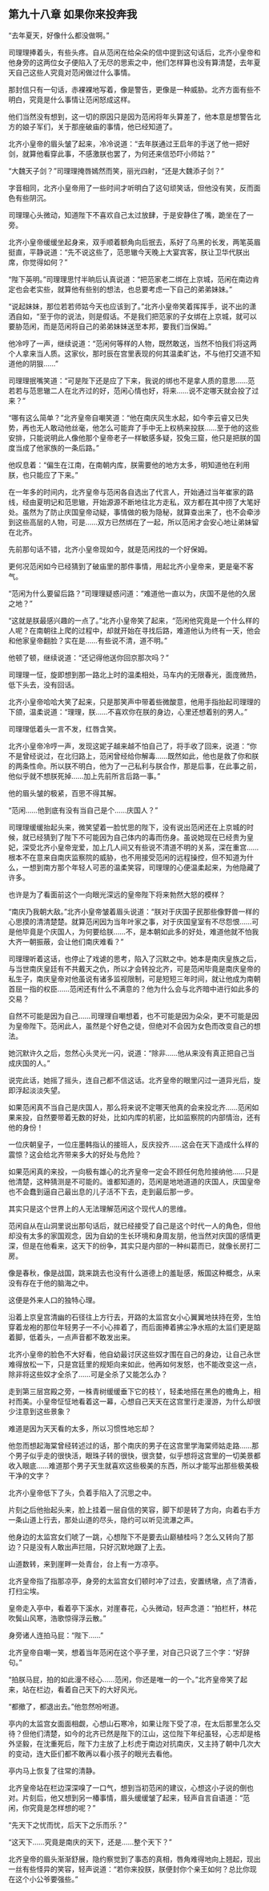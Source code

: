 ## 第九十八章 **如果你来投奔我**

“去年夏天，好像什么都没做啊。”

司理理捧着头，有些头疼。自从范闲在给朵朵的信中提到这句话后，北齐小皇帝和他身旁的这两位女子便陷入了无尽的思索之中，他们怎样算也没有算清楚，去年夏天自己这些人究竟对范闲做过什么事情。

那封信只有一句话，赤裸裸地写着，像是警告，更像是一种威胁。北齐方面有些不明白，究竟是什么事情让范闲怒成这样。

他们当然没有想到，这一切的原因只是因为范闲将年头算差了，他本意是想警告北方的娘子军们，关于那座破庙的事情，他已经知道了。

北齐小皇帝的眉头皱了起来，冷冷说道：“去年朕通过王启年的手送了他一把好剑，就算他看穿此事，不感激朕也罢了，为何还来信恐吓小师姑？”

“大魏天子剑？”司理理掩唇嫣然而笑，丽光四射，“还是大魏添子剑？”

字音相同，北齐小皇帝用了一些时间才听明白了这句顽笑话，但他没有笑，反而面色有些阴沉。

司理理心头微动，知道陛下不喜欢自己太过放肆，于是安静住了嘴，跪坐在了一旁。

北齐小皇帝缓缓坐起身来，双手顺着额角向后抿去，系好了乌黑的长发，两笔英眉挺直，平静说道：“先不说这些了，范思辙今天晚上大宴宾客，朕让卫华代朕出席，你觉得如何？”

“陛下英明。”司理理思忖半晌后认真说道：“把范家老二绑在上京城，范闲在南边肯定也会老实些，就算他有些别的想法，也总要考虑一下自己的弟弟妹妹。”

“说起妹妹，那位若若师姑今天也应该到了。”北齐小皇帝笑着挥挥手，说不出的潇洒自如，“至于你的说法，则是假话。不是我们把范家的子女绑在上京城，就可以要胁范闲，而是范闲将自己的弟弟妹妹送至本邦，要我们当保姆。”

他冷哼了一声，继续说道：“范闲何等样的人物，既然敢送，当然不怕我们将这两个人拿来当人质。这家伙，那时辰在宫里表现的何其温柔旷达，不与他打交道不知道他的阴狠……”

司理理抿嘴笑道：“可是陛下还是应了下来，我说的绑也不是拿人质的意思……范若若与范思辙二人在北齐过的好，范闲心情也好，将来……说不定哪天就会投了过来？”

“哪有这么简单？”北齐皇帝自嘲笑道：“他在南庆风生水起，如今李云睿又已失势，再也无人敢动他丝毫，他怎么可能弃了手中无上权柄来投朕……至于他的这些安排，只能说明此人像他那个皇帝老子一样敏感多疑，狡兔三窟，他只是把朕的国度当成了他家族的一条后路。”

他叹息着：“偏生在江南，在南朝内库，朕需要他的地方太多，明知道他在利用朕，也只能应了下来。”

在一年多的时间内，北齐皇帝与范闲各自选出了代言人，开始通过当年崔家的路线，经由夏明记和范思辙，开始源源不断地往北方走私，双方都在其中捞了大笔好处。虽然为了防止庆国皇帝动疑，事情做的极为隐秘，就算查出来了，也不会牵涉到这些高层的人物，可是……双方已然绑在了一起，所以范闲才会安心地让弟妹留在北齐。

先前那句话不错，北齐小皇帝现如今，就是范闲找的一个好保姆。

更何况范闲如今已经猜到了破庙里的那件事情，用起北齐小皇帝来，更是毫不客气。

“范闲为什么要留后路？”司理理疑惑问道：“难道他一直以为，庆国不是他的久居之地？”

“这就是朕最感兴趣的一点了。”北齐小皇帝笑了起来，“范闲他究竟是一个什么样的人呢？在南朝往上爬的过程中，却就开始在寻找后路，难道他认为终有一天，他会和他家皇帝翻脸？实在是……有些说不清，道不明。”

他顿了顿，继续说道：“还记得他送你回京那次吗？”

司理理一怔，旋即想到那一路北上时的温柔相处，马车内的无限春光，面庞微热，低下头去，没有回话。

北齐小皇帝哈哈大笑了起来，只是那笑声中带着些微酸意，他用手指抬起司理理的下颌，温柔说道：“理理，朕……不喜欢你在朕的身边，心里还想着别的男人。”

司理理低着头一言不发，红唇含笑。

北齐小皇帝冷哼一声，发现这妮子越来越不怕自己了，将手收了回来，说道：“你不是曾经说过，在北归路上，范闲曾经给你解毒……既然如此，他也是救了你和朕的两条性命。所以朕不明白，他为了一己私利与朕合作，那是后事，在此事之前，他似乎就不想朕死掉……加上先前所言后路一事。”

他的眉头皱的极紧，百思不得其解。

“范闲……他到底有没有当自己是个……庆国人？”

司理理缓缓抬起头来，微笑望着一脸忧思的陛下，没有说出范闲还在上京城的时候，就已经猜到了陛下不可能因为自己体内的毒而伤身。虽说她现在已经贵为皇妃，深受北齐小皇帝宠爱，加上几人间又有些说不清道不明的关系，深在重宫……根本不在意来自南庆监察院的威胁，也不用接受范闲的远程操控，但不知道为什么，一想到南方那个年轻人可恶的温柔笑容，司理理的心便温柔起来，为他隐藏了许多。

也许是为了看面前这个一向眼光深远的皇帝陛下将来勃然大怒的模样？

“南庆乃我朝大敌。”北齐小皇帝皱着眉头说道：“朕对于庆国子民那些像野兽一样的心思摸的清清楚楚。就算范闲因为当年叶家之事，对于庆国皇室有不尽怨恨……可是他毕竟是个庆国人，为何要给朕……不，是本朝如此多的好处，难道他就不怕我大齐一朝振蔽，会让他们南庆难看？”

司理理听着这话，也停止了戏谑的思考，陷入了沉默之中。她本是南庆皇族之后，与当世南庆皇廷有不共戴天之仇，所以才会转投北齐，可是范闲毕竟是南庆皇帝的私生子，南庆皇帝对他虽说有诸多监视限制，可是短短三年时间，就让他成为南朝首屈一指的权臣……范闲还有什么不满意的？他为什么会与北齐暗中进行如此多的交易？

自然不可能是因为自己……司理理自嘲想着，也不可能是因为朵朵，更不可能是因为皇帝陛下。范闲此人，虽然是个好色之徒，但绝对不会因为女色而改变自己的想法。

她沉默许久之后，忽然心头灵光一闪，说道：“除非……他从来没有真正把自己当成庆国的人。”

说完此话，她摇了摇头，连自己都不信这话。北齐皇帝的眼里闪过一道异光后，旋即浮起淡淡失望。

如果范闲真不当自己是庆国人，那么将来说不定哪天他真的会来投北齐……范闲如果来投，自然要带着无数的好处，比如内库的机密，比如监察院的内部情治，还有他的身份！

一位庆朝皇子，一位庄墨韩指认的接班人，反庆投齐……这会在天下造成什么样的震惊？这会给北齐带来多大的好处与危险？

如果范闲真的来投，一向极有雄心的北齐皇帝一定会不顾任何危险接纳他……只是他清楚，这种猜测是不可能的。谁都知道的，范闲是地地道道的庆国人，庆国皇帝也不会蠢到逼自己最出息的儿子活不下去，走到最后那一步。

其实只是这个世界上的人无法理解范闲这个现代人的思维。

范闲自从在山洞里说出那句话后，就已经接受了自己是这个时代一人的角色，但他却没有太多的家国观念，因为自幼的生长环境和身周友朋，他当然对庆国的感情更深，但是在他看来，这天下的纷争，其实只是内部的一种纠葛而已，就像长房打二房。

像是春秋，像是战国，跳来跳去也没有什么道德上的羞耻感，叛国这种概念，从来没有存在于他的脑海之中。

这便是外来人口的独特心理。

沿着上京皇宫清幽的石径往上方行去，开路的太监宫女小心翼翼地扶持在旁，生怕穿着龙袍的那位年轻男子一不小心摔着了，而后面捧着拂尘净水瓶的太监们更是踮着脚，低着头，一点声音都不敢发出来。

北齐小皇帝的脸色不大好看，他自幼最讨厌这些奴才围在自己的身边，让自己永世难得放松一下，只是宫廷里的规矩向来如此，他再如何发怒，也不能改变这一点，除非将这些奴才全杀了……可是全杀了又能怎么办？

走到第三层宫殿之旁，一株青树缓缓垂下它的枝丫，轻柔地搭在黑色的檐角上，相衬而美。小皇帝怔怔地看着这一幕，心想自己天天在这宫里行走漫游，为什么却很少注意到这些景象？

难道是因为天天看的太多，所以习惯性地忘却？

他忽而想起海棠曾经转述过的话，那个南庆的男子在这宫里学海棠师姑走路……那个男子似乎走的很快活，眼珠子转的很快，很贪婪，似乎想将这宫里的一切美景都收入眼底……难道那个男子天生就喜欢这些极美的东西，所以才能写出那些极美极干净的文字？

北齐小皇帝低下了头，负着手陷入了沉思之中。

片刻之后他抬起头来，脸上挂着一层自信的笑容，脚下却是转了方向，向着右手方一条山道上行去，那处山道的尽头，隐约可以听见流瀑之声。

他身边的太监宫女们唬了一跳，心想陛下不是要去山巅植桂吗？怎么又转向了那边？只是没有人敢出声拦阻，只好沉默地跟了上去。

山道数转，来到崖畔一处青台，台上有一方凉亭。

北齐皇帝指了指那凉亭，身旁的太监宫女们顿时冲了过去，安置绣墩，点了清香，打扫尘埃。

皇帝走入亭中，看着亭下溪水，对崖春花，心头微动，轻声念道：“拍栏杆，林花吹鬓山风寒，浩歌惊得浮云散。”

身旁诸人连拍马屁：“陛下……”

北齐皇帝自嘲一笑，想着当年范闲在这个亭子里，对自己只说了三个字：“好辞句。”

“拍朕马屁，拍的如此漫不经心……范闲，你还是唯一的一个。”北齐皇帝笑了起来，站在栏边，看着自己天下的大好风光。

“都撤了，都退出去。”他忽然吩咐道。

亭内的太监宫女面面相觑，心想山石寒冷，如果让陛下受了凉，在太后那里怎么交待？但他们清楚，如今的北齐已然是陛下的江山，这位陛下年纪虽轻，心志却是格外坚毅，在沈重死后，陛下力主放了上杉虎于南边对抗南庆，又主持了朝中几次大的变动，连大臣们都不敢再以看小孩子的眼光去看他。

亭内马上恢复了往常的清静。

北齐皇帝站在栏边深深嗅了一口气，想到当初范闲的建议，心想这小子说的倒也对。片刻后，他又想到另一椿事情，眉头缓缓皱了起来，轻声自言自语道：“范闲，你究竟是怎样想的呢？”

“先天下之忧而忧，后天下之乐而乐？”

“这天下……究竟是南庆的天下，还是……整个天下？”

北齐皇帝的眉头渐渐舒展，隐约察觉到了事态的真相，唇角难得地向上翘起，现出一丝有些怪异的笑容，轻声说道：“若你来投朕，朕便封你个亲王如何？总比你现在这个小公爷要强些。”

